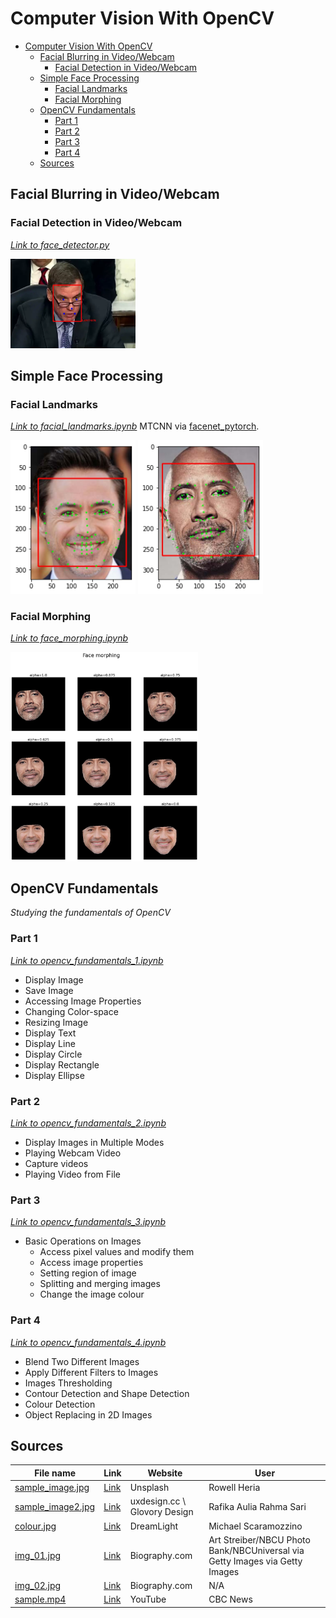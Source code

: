 # Computer Vision With OpenCV 
- [Computer Vision With OpenCV](#computer-vision-with-opencv)
  - [Facial Blurring in Video/Webcam](#facial-blurring-in-videowebcam)
    - [Facial Detection in Video/Webcam](#facial-detection-in-videowebcam)
  - [Simple Face Processing](#simple-face-processing)
    - [Facial Landmarks](#facial-landmarks)
    - [Facial Morphing](#facial-morphing)
  - [OpenCV Fundamentals](#opencv-fundamentals)
    - [Part 1](#part-1)
    - [Part 2](#part-2)
    - [Part 3](#part-3)
    - [Part 4](#part-4)
  - [Sources](#sources)


## Facial Blurring in Video/Webcam
### Facial Detection in Video/Webcam
[*Link to face_detector.py*](https://github.com/Zayatsoff/computer_vision/tree/main/face_blurring/face_detector.py)
<p float="left">
  <img src="https://raw.githubusercontent.com/Zayatsoff/computer_vision/main/face_blurring/results/face_detection_result.webp" width="200" />
</p>

## Simple Face Processing
### Facial Landmarks
[*Link to facial_landmarks.ipynb*](https://github.com/Zayatsoff/computer_vision/blob/main/facial_processing/facial_landmarks.ipynb)
MTCNN via [facenet_pytorch](https://github.com/timesler/facenet-pytorch).

<p float="left">
  <img src="https://github.com/Zayatsoff/computer_vision/blob/main/facial_processing/images/downey_landmarks.png" width="200" />
  <img src="https://github.com/Zayatsoff/computer_vision/blob/main/facial_processing/images/dwayne_landmarks.png" width="200" />
</p>

### Facial Morphing
[*Link to face_morphing.ipynb*](https://github.com/Zayatsoff/computer_vision/blob/main/facial_processing/face_morphing.ipynb)

<p float="left">
<img src="https://github.com/Zayatsoff/computer_vision/blob/main/facial_processing/images/face_morphing.png" width="300">
</p>

## OpenCV Fundamentals
*Studying the fundamentals of OpenCV*
### Part 1
[*Link to opencv_fundamentals_1.ipynb*](https://github.com/Zayatsoff/computer_vision/blob/main/opencv_fundamentals/opencv_fundamentals_1.ipynb)
- Display Image
- Save Image
- Accessing Image Properties
- Changing Color-space
- Resizing Image
- Display Text
- Display Line
- Display Circle
- Display Rectangle
- Display Ellipse
### Part 2
[*Link to opencv_fundamentals_2.ipynb*](https://github.com/Zayatsoff/computer_vision/blob/main/opencv_fundamentals/opencv_fundamentals_2.ipynb)
- Display Images in Multiple Modes
- Playing Webcam Video
- Capture videos
- Playing Video from File
### Part 3
[*Link to opencv_fundamentals_3.ipynb*](https://github.com/Zayatsoff/computer_vision/blob/main/opencv_fundamentals/opencv_fundamentals_3.ipynb)
- Basic Operations on Images
    - Access pixel values and modify them
    - Access image properties
    - Setting region of image
    - Splitting and merging images
    - Change the image colour
### Part 4
[*Link to opencv_fundamentals_4.ipynb*](https://github.com/Zayatsoff/computer_vision/blob/main/opencv_fundamentals/opencv_fundamentals_4.ipynb)
- Blend Two Different Images
- Apply Different Filters to Images
- Images Thresholding
- Contour Detection and Shape Detection
- Colour Detection
- Object Replacing in 2D Images
## Sources
| File name                                                                                                         | Link                                                                                                                    | Website                      | User                                                                        |
| ----------------------------------------------------------------------------------------------------------------- | ----------------------------------------------------------------------------------------------------------------------- | ---------------------------- | --------------------------------------------------------------------------- |
| [sample_image.jpg](https://github.com/Zayatsoff/computer_vision/blob/main/opencv_fundamentals/sample_image.jpg)   | [Link](https://unsplash.com/photos/JxaDJ4fDq18)                                                                         | Unsplash                     | Rowell Heria                                                                |
| [sample_image2.jpg](https://github.com/Zayatsoff/computer_vision/blob/main/opencv_fundamentals/sample_image2.jpg) | [Link](https://uxdesign.cc/psychology-of-shapes-in-design-how-different-shapes-can-affect-people-behavior-13cace04ce1e) | uxdesign.cc \ Glovory Design | Rafika Aulia Rahma Sari                                                     |
| [colour.jpg](https://github.com/Zayatsoff/computer_vision/blob/main/opencv_fundamentals/colour.jpg)               | [Link](https://dreamlight.com/tag/rec-2020-color-profile/)                                                              | DreamLight                   | Michael Scaramozzino                                                        |
| [img_01.jpg](https://github.com/Zayatsoff/computer_vision/blob/main/facial_processing/images/source/img_01.JPG)   | [Link](https://www.biography.com/news/dwayne-johnson-the-rock-facts)                                                    | Biography.com                | Art Streiber/NBCU Photo Bank/NBCUniversal via Getty Images via Getty Images |
| [img_02.jpg](https://github.com/Zayatsoff/computer_vision/blob/main/facial_processing/images/source/img_02.JPG)   | [Link](https://www.biography.com/actor/robert-downey-jr)                                                                | Biography.com                | N/A                                                                         |
| [sample.mp4](https://github.com/Zayatsoff/computer_vision/blob/main/face_blurring/sample.mp4)                     | [Link](https://www.youtube.com/watch?v=3J7JSZ2Oik8)                                                                     | YouTube                      | CBC News                                                                    |


